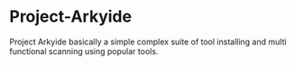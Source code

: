 # Project-Arkyide
Project Arkyide basically a simple complex suite of tool installing and multi functional scanning using popular tools.
